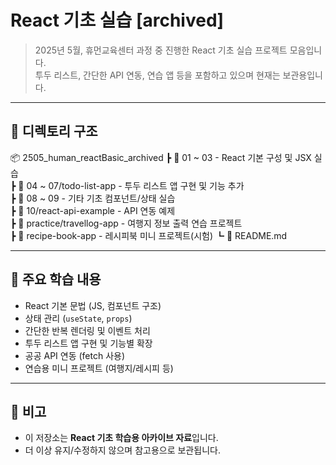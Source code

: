 # React 기초 실습 [archived]

> 2025년 5월, 휴먼교육센터 과정 중 진행한 React 기초 실습 프로젝트 모음입니다.  
> 투두 리스트, 간단한 API 연동, 연습 앱 등을 포함하고 있으며 현재는 보관용입니다.

---

## 📁 디렉토리 구조

📦 2505_human_reactBasic_archived
┣ 📂 01 ~ 03                 - React 기본 구성 및 JSX 실습  
┣ 📂 04 ~ 07/todo-list-app    - 투두 리스트 앱 구현 및 기능 추가  
┣ 📂 08 ~ 09                 - 기타 기초 컴포넌트/상태 실습  
┣ 📂 10/react-api-example     - API 연동 예제  
┣ 📂 practice/travellog-app   - 여행지 정보 출력 연습 프로젝트  
┣ 📂 recipe-book-app          - 레시피북 미니 프로젝트(시험)
┗ 📄 README.md

---

## 🧾 주요 학습 내용

- React 기본 문법 (JS, 컴포넌트 구조)
- 상태 관리 (`useState`, `props`)
- 간단한 반복 렌더링 및 이벤트 처리
- 투두 리스트 앱 구현 및 기능별 확장
- 공공 API 연동 (fetch 사용)
- 연습용 미니 프로젝트 (여행지/레시피 등)

---

## 📝 비고

- 이 저장소는 **React 기초 학습용 아카이브 자료**입니다.
- 더 이상 유지/수정하지 않으며 참고용으로 보관됩니다.
